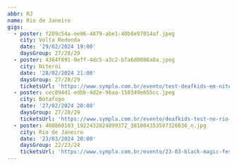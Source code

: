 ```yaml
---
abbr: RJ
name: Rio de Janeiro
gigs:
  - poster: f209c54a-ee06-4879-abe1-40b8e97014af.jpeg
    city: Volta Redonda
    date: '29/02/2024 19:00'
    daysGroup: 27/28/29
  - poster: 4364f891-0eff-4dc5-a3c2-b7a6d0086a8a.jpeg
    city: Niterói
    date: '28/02/2024 21:00'
    daysGroup: 27/28/29
    ticketsUrl: 'https://www.sympla.com.br/evento/test-deafkids-em-niteroi-no-hope-tour-iii-2024/2311473'
  - poster: cec894d1-edbb-4d2e-96aa-158349e655cc.jpeg
    city: Botafogo
    date: '27/02/2024 20:00'
    daysGroup: 27/28/29
    ticketsUrl: 'https://www.sympla.com.br/evento/deafkids-test-no-rio-de-janeiro-no-hope-tour-iii'
  - poster: 408860103_1922432824899372_381804353597326036_n.jpg
    city: Rio de Janeiro
    date: '23/03/2024 20:00'
    daysGroup: 22/23/24
    ticketsUrl: 'https://www.sympla.com.br/evento/23-03-black-magic-fest/2340232'
---
```


